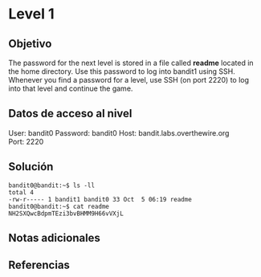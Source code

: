 # Level 1

## Objetivo
The password for the next level is stored in a file called **readme** located in the home directory. Use this password to log into bandit1 using SSH. Whenever you find a password for a level, use SSH (on port 2220) to log into that level and continue the game.

## Datos de acceso al nivel
User: bandit0
Password: bandit0
Host: bandit.labs.overthewire.org  
Port: 2220

## Solución
```
bandit0@bandit:~$ ls -ll
total 4
-rw-r----- 1 bandit1 bandit0 33 Oct  5 06:19 readme
bandit0@bandit:~$ cat readme
NH2SXQwcBdpmTEzi3bvBHMM9H66vVXjL
```
## Notas adicionales

## Referencias